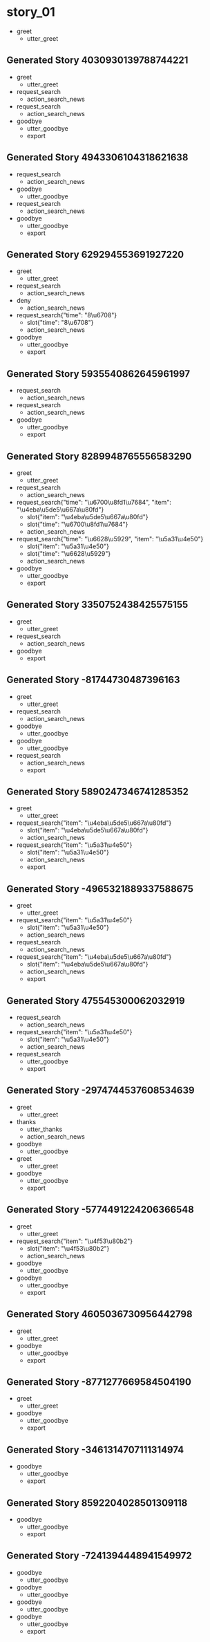 # story_01
* greet
  - utter_greet

## Generated Story 4030930139788744221
* greet
    - utter_greet
* request_search
    - action_search_news
* request_search
    - action_search_news
* goodbye
    - utter_goodbye
    - export

## Generated Story 4943306104318621638
* request_search
    - action_search_news
* goodbye
    - utter_goodbye
* request_search
    - action_search_news
* goodbye
    - utter_goodbye
    - export

## Generated Story 629294553691927220
* greet
    - utter_greet
* request_search
    - action_search_news
* deny
    - action_search_news
* request_search{"time": "8\u6708"}
    - slot{"time": "8\u6708"}
    - action_search_news
* goodbye
    - utter_goodbye
    - export

## Generated Story 5935540862645961997
* request_search
    - action_search_news
* request_search
    - action_search_news
* goodbye
    - utter_goodbye
    - export

## Generated Story 8289948765556583290
* greet
    - utter_greet
* request_search
    - action_search_news
* request_search{"time": "\u6700\u8fd1\u7684", "item": "\u4eba\u5de5\u667a\u80fd"}
    - slot{"item": "\u4eba\u5de5\u667a\u80fd"}
    - slot{"time": "\u6700\u8fd1\u7684"}
    - action_search_news
* request_search{"time": "\u6628\u5929", "item": "\u5a31\u4e50"}
    - slot{"item": "\u5a31\u4e50"}
    - slot{"time": "\u6628\u5929"}
    - action_search_news
* goodbye
    - utter_goodbye
    - export

## Generated Story 3350752438425575155
* greet
    - utter_greet
* request_search
    - action_search_news
* goodbye
    - export

## Generated Story -81744730487396163
* greet
    - utter_greet
* request_search
    - action_search_news
* goodbye
    - utter_goodbye
* goodbye
    - utter_goodbye
* request_search
    - action_search_news
    - export

## Generated Story 5890247346741285352
* greet
    - utter_greet
* request_search{"item": "\u4eba\u5de5\u667a\u80fd"}
    - slot{"item": "\u4eba\u5de5\u667a\u80fd"}
    - action_search_news
* request_search{"item": "\u5a31\u4e50"}
    - slot{"item": "\u5a31\u4e50"}
    - action_search_news
    - export

## Generated Story -4965321889337588675
* greet
    - utter_greet
* request_search{"item": "\u5a31\u4e50"}
    - slot{"item": "\u5a31\u4e50"}
    - action_search_news
* request_search
    - action_search_news
* request_search{"item": "\u4eba\u5de5\u667a\u80fd"}
    - slot{"item": "\u4eba\u5de5\u667a\u80fd"}
    - action_search_news
    - export

## Generated Story 475545300062032919
* request_search
    - action_search_news
* request_search{"item": "\u5a31\u4e50"}
    - slot{"item": "\u5a31\u4e50"}
    - action_search_news
* request_search
    - utter_goodbye
    - export

## Generated Story -2974744537608534639
* greet
    - utter_greet
* thanks
    - utter_thanks
    - action_search_news
* goodbye
    - utter_goodbye
* greet
    - utter_greet
* goodbye
    - utter_goodbye
    - export

## Generated Story -5774491224206366548
* greet
    - utter_greet
* request_search{"item": "\u4f53\u80b2"}
    - slot{"item": "\u4f53\u80b2"}
    - action_search_news
* goodbye
    - utter_goodbye
* goodbye
    - utter_goodbye
    - export

## Generated Story 4605036730956442798
* greet
    - utter_greet
* goodbye
    - utter_goodbye
    - export

## Generated Story -8771277669584504190
* greet
    - utter_greet
* goodbye
    - utter_goodbye
    - export

## Generated Story -3461314707111314974
* goodbye
    - utter_goodbye
    - export

## Generated Story 8592204028501309118
* goodbye
    - utter_goodbye
    - export

## Generated Story -7241394448941549972
* goodbye
    - utter_goodbye
* goodbye
    - utter_goodbye
* goodbye
    - utter_goodbye
* goodbye
    - utter_goodbye
    - export

